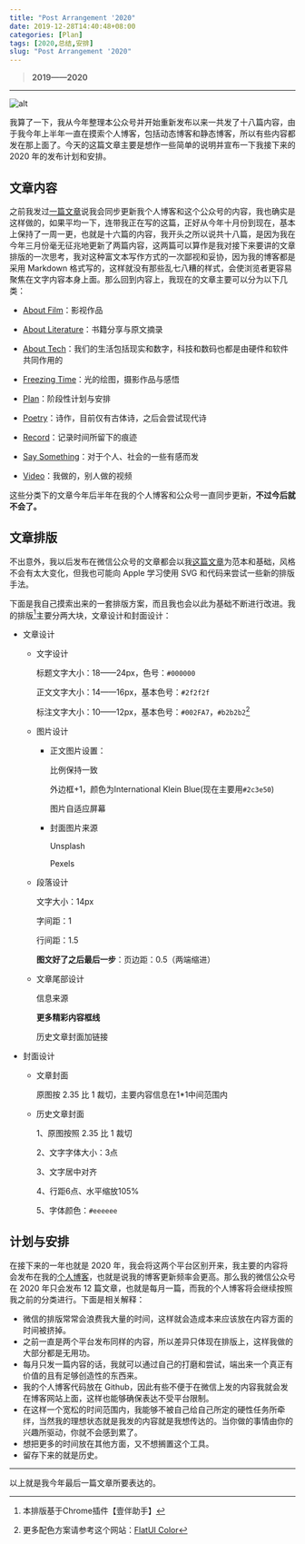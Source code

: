 ```yaml
---
title: "Post Arrangement '2020"
date: 2019-12-28T14:40:48+08:00
categories: [Plan]
tags: [2020,总结,安排]
slug: "Post Arrangement '2020"
---
```


>  **2019——2020**

<!--more-->

---

![alt](https://dawnblog-1300625500.cos.ap-guangzhou.myqcloud.com/images/man-wearing-black-and-white-stripe-shirt-looking-at-white-212286.jpg "Pexels")

我算了一下，我从今年整理本公众号并开始重新发布以来一共发了十八篇内容，由于我今年上半年一直在摸索个人博客，包括动态博客和静态博客，所以有些内容都发在那上面了。今天的这篇文章主要是想作一些简单的说明并宣布一下我接下来的 2020 年的发布计划和安排。

##  文章内容


之前我发过[一篇文章](https://mp.weixin.qq.com/s/tSE3coL9dow_qIlPbkoC0A)说我会同步更新我个人博客和这个公众号的内容，我也确实是这样做的，如果平均一下，连带我正在写的这篇，正好从今年十月份到现在，基本上保持了一周一更，也就是十六篇的内容，我开头之所以说共十八篇，是因为我在今年三月份毫无征兆地更新了两篇内容，这两篇可以算作是我对接下来要讲的文章排版的一次思考，我对这种富文本写作方式的一次鄙视和妥协，因为我的博客都是采用 Markdown 格式写的，这样就没有那些乱七八糟的样式，会使浏览者更容易聚焦在文字内容本身上面。那么回到内容上，我现在的文章主要可以分为以下几类：

- [About Film](https://dawner.top/categories/about-film/)：影视作品
- [About Literature](https://dawner.top/categories/about-literature/)：书籍分享与原文摘录

- [About Tech](https://dawner.top/categories/about-tech/)：我们的生活包括现实和数字，科技和数码也都是由硬件和软件共同作用的

- [Freezing Time](https://dawner.top/categories/freezing-time/)：光的绘图，摄影作品与感悟

- [Plan](https://dawner.top/categories/plan/)：阶段性计划与安排

- [Poetry](https://dawner.top/categories/poetry/)：诗作，目前仅有古体诗，之后会尝试现代诗
- [Record](https://dawner.top/categories/record/)：记录时间所留下的痕迹

- [Say Something](https://dawner.top/categories/say-something/)：对于个人、社会的一些有感而发

- [Video](https://dawner.top/categories/video/)：我做的，别人做的视频

这些分类下的文章今年后半年在我的个人博客和公众号一直同步更新，**不过今后就不会了。**

## 文章排版


不出意外，我以后发布在微信公众号的文章都会以我[这篇文章](https://mp.weixin.qq.com/s/pQbVZTksUds6VhwBinVGsw)为范本和基础，风格不会有太大变化，但我也可能向 Apple 学习使用 SVG 和代码来尝试一些新的排版手法。

下面是我自己摸索出来的一套排版方案，而且我也会以此为基础不断进行改进。我的排版[^1]主要分两大块，文章设计和封面设计：

[^1]: 本排版基于Chrome插件【壹伴助手】
- 文章设计

  - 文字设计

    标题文字大小：18——24px，色号：`#000000`

    正文文字大小：14——16px，基本色号：`#2f2f2f`

    标注文字大小：10——12px，基本色号：`#002FA7`，`#b2b2b2`[^2]

  - 图片设计

    - 正文图片设置：

      比例保持一致

      外边框+1，颜色为International Klein Blue(现在主要用`#2c3e50`)

      图片自适应屏幕

    - 封面图片来源

      Unsplash

      Pexels

  - 段落设计

    文字大小：14px

    字间距：1

    行间距：1.5

    **图文好了之后最后一步**：页边距：0.5（两端缩进）

  - 文章尾部设计

    信息来源

    **更多精彩内容框线**

    历史文章封面加链接

- 封面设计

  - 文章封面

    原图按 2.35 比 1 裁切，主要内容信息在1*1中间范围内

  - 历史文章封面

    1、原图按照 2.35 比 1 裁切

    2、文字字体大小：3点

    3、文字居中对齐

    4、行距6点、水平缩放105%

    5、字体颜色：`#eeeeee`

[^2]: 更多配色方案请参考这个网站：[FlatUI Color](https://flatuicolors.com/)



## 计划与安排


在接下来的一年也就是 2020 年，我会将这两个平台区别开来，我主要的内容将会发布在我的[个人博客](https://sailordawner.top/)，也就是说我的博客更新频率会更高。那么我的微信公众号在 2020 年只会发布 12 篇文章，也就是每月一篇，而我的个人博客将会继续按照我之前的分类进行。下面是相关解释：

- 微信的排版常常会浪费我大量的时间，这样就会造成本来应该放在内容方面的时间被挤掉。
- 之前一直是两个平台发布同样的内容，所以差异只体现在排版上，这样我做的大部分都是无用功。
- 每月只发一篇内容的话，我就可以通过自己的打磨和尝试，端出来一个真正有价值的且有足够创造性的东西来。
- 我的个人博客代码放在 Github，因此有些不便于在微信上发的内容我就会发在博客网站上面，这样也能够确保表达不受平台限制。
- 在这样一个宽松的时间范围内，我能够不被自己给自己所定的硬性任务所牵绊，当然我的理想状态就是我发的内容就是我想传达的。当你做的事情由你的兴趣所驱动，你就不会感到累了。
- 想把更多的时间放在其他方面，又不想搁置这个工具。
- 留存下来的就是历史。

---

以上就是我今年最后一篇文章所要表达的。